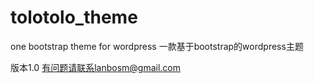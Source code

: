 # tolotolo_theme
one bootstrap theme for wordpress 
一款基于bootstrap的wordpress主题

版本1.0 有问题请联系lanbosm@gmail.com
